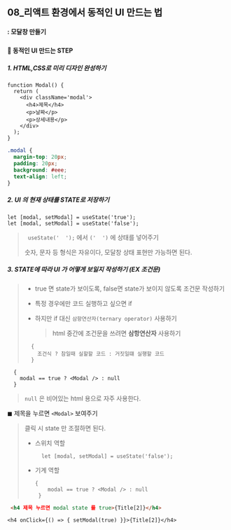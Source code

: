 ## 08_리액트 환경에서 동적인 UI 만드는 법

#### : 모달창 만들기 

##### 

#### 🔵 동적인 UI 만드는 STEP

##### 1. HTML,CSS로 미리 디자인 완성하기 

```react
function Modal() {
  return (
    <div className='modal'>
      <h4>제목</h4>
      <p>날짜</p>
      <p>상세내용</p>
    </div>
  );
}
```

```CSS
.modal {
  margin-top: 20px;
  padding: 20px;
  background: #eee;
  text-align: left;
}
```



##### 2. UI 의 현재 상태를 STATE로 저장하기 

```react
let [modal, setModal] = useState('true');
let [modal, setModal] = useState('false');
```

> ` useState('  ');` 에서 `('  ')` 에 상태를 넣어주기 
>
> 숫자, 문자 등 형식은 자유이다, 모달창 상태 표현만 가능하면 된다. 



##### 3. STATE에 따라 UI 가 어떻게 보일지 작성하기 (EX 조건문)

> * true 면 state가 보이도록, false면 state가 보이지 않도록 조건문 작성하기 
>
> * 특정 경우에만 코드 실행하고 싶으면 if
>
> * 하지만 if 대신 `삼항연산자(ternary operator)` 사용하기 
>
>   > html 중간에 조건문을 쓰려면 **삼항연산자** 사용하기 
>
> ```react
>   {
>     조건식 ? 참일때 실할할 코드 : 거짓일떄 실행할 코드 
>   }
> ```

```react
  {
    modal == true ? <Modal /> : null
  }
```

> `null` 은 비어있는 html 용으로 자주 사용한다. 



◼ 제목을 누르면 `<Modal>` 보여주기 

> 클릭 시 state 만 조절하면 된다. 
>
> * 스위치 역할 
>
>   ```react
>     let [modal, setModal] = useState('false');
>   ```
>
> * 기계 역할 
>
>   ```react
>   {
>       modal == true ? <Modal /> : null
>    }
>   ```



```html
 <h4 제목 누르면 modal state 를 true>{Title[2]}</h4>
```

```react
<h4 onClick={() => { setModal(true) }}>{Title[2]}</h4>
```



